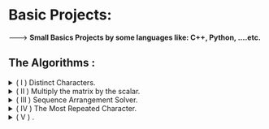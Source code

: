# Basic Projects:
---> **Small Basics Projects by some languages like: C++, Python, ....etc.**

## The Algorithms :

<details>
 <summary>( I ) Distinct Characters.</summary>

 1. ***Function `cntDistinct`***:
    - The function `cntDistinct` takes a string `str` as its parameter.
    - It creates an `unordered_set` named `s`, which stores unique elements.
    - A `for` loop iterates over each character in the string `str`.
    - Each character is inserted into the set `s`. If the character is already present, the set remains unchanged because sets only store unique elements.
    - After the loop completes, the function returns the size of the set `s`, which represents the count of unique characters in the string.

 2. ***Main Function***:
    - The `main` function starts by declaring a string variable `e`.
    - It reads a string from standard input (keyboard) and stores it in `e`.
    - It then calls the `cntDistinct` function with `e` as the argument and prints the result, which is the number of unique characters in the string `e`.
    - Finally, the program returns 0, indicating successful execution.
 
 3. ***End of Program.***
</details>


<details>
 <summary>( II ) Multiply the matrix by the scalar.</summary>

 1. ***Input and Initialization***:
    - We start by asking the user to enter the number of rows and columns for a matrix.
    - For example, if the user enters `3` for rows and `4` for columns, we will create a matrix with 3 rows and 4 columns.

 2. ***Reading the Matrix***:
    - We ask the user to input the elements of the matrix (numbers).
    - For example, if the user enters the following elements:
        ```
        1 2 3 4
        5 6 7 8
        9 10 11 12
        ```
        The program will store these values in the matrix.

 3. ***Printing the Matrix***:
    - We display the matrix to the user.
    - The output will look like this:
        ```
        Your Matrix is:
        1   2   3   4
        5   6   7   8
        9   10  11  12
        ```

 4. ***Scalar Multiplication***:
    - We ask the user to enter a scalar value (a single number).
    - For example, if the user enters `2`, we will multiply each element of the matrix by 2.
    - The resulting matrix will be:
        ```
        2   4   6   8
        10  12  14  16
        18  20  22  24
        ```

5. ***Memory Management***:
    - We allocate memory for the matrix dynamically using `new`.
    - After using the matrix, we free the allocated memory using `delete[]`.

6. ***End of Program***:
    - We display a thank-you message and terminate the program.

</details>

<details>
 <summary>( III )  Sequence Arrangement Solver.</summary>
 
 1. ***Input and Initialization***:
    - `int n;`: We declare an integer variable `n` to store the number of elements (people in line).
    - `cin >> n;`: We read the value of `n` from the standard input (keyboard).
    - `vector<int> arr(n), position(n, 0);`: We create two vectors:
        - `arr` to store the input sequence of people.
        - `position` to keep track of the positions directly behind each person (initialized with zeros).
    - `int x = 0;`: We initialize an integer variable `x` to zero. This variable will later store the starting position.

 2. ***Reading the Input Sequence***:
    - We use a `for` loop to read the input sequence into the `arr` vector.
    - If the current element is not `-1`, we update the `position` vector to reflect the position of that element in the sequence.
    - If the current element is `-1`, we set `x` to the current index plus one, indicating the starting position.

 3. ***Output the Sequence***:
    - We print the starting position (stored in `x`).
    - Then, we follow the chain of positions using a `while` loop:
        - If the next position is not zero (i.e., there's a valid successor), we print the next position and update `x` to that position.
        - We continue this process until we reach the end of the chain (when the next position is zero).

 4. ***End of Program.***
</details>


<details>
 <summary>( IV ) The Most Repeated Character.</summary>

1. ***Function `mostFrequent`***:
    - This function takes a string `text` as input.
    - It initializes variables: `max` (to track the maximum count), `count` (to count occurrences of each character), and `maxCharcter` (to store the most frequent character).
    - The outer loop iterates over characters from space `' '` to tilde `'~'`.
    - The inner loop counts how many times the current character appears in the input string `text`.
    - If the count is greater than the current maximum, it updates the maximum count and the most frequent character.
    - The function returns the most frequent character.

2. ***Main Function***:
    - The `main` function starts by declaring an integer variable `test`.
    - It reads a string `txt` from standard input (keyboard).
    - It calls the `mostFrequent` function with `txt` as the argument and prints the result (the most frequent character).

3. ***End of Program.***:
    - The program returns 0 to indicate successful execution.
</details>


<details>
 <summary>( V ) .</summary>

</details>
